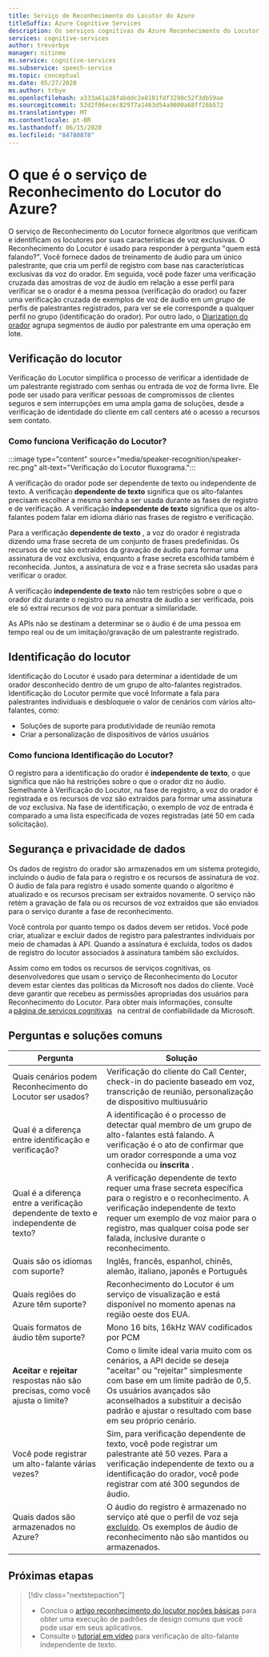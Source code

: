 ```yaml
---
title: Serviço de Reconhecimento do Locutor do Azure
titleSuffix: Azure Cognitive Services
description: Os serviços cognitivas do Azure Reconhecimento do Locutor fornecem algoritmos que verificam e identificam alto-falantes por suas características de voz exclusivas O Reconhecimento do Locutor é usado para responder à pergunta "quem está falando?".
services: cognitive-services
author: trevorbye
manager: nitinme
ms.service: cognitive-services
ms.subservice: speech-service
ms.topic: conceptual
ms.date: 05/27/2020
ms.author: trbye
ms.openlocfilehash: a333a61a28fabddc2e8101fdf3290c52f3db59ae
ms.sourcegitcommit: 52d2f06ecec82977a1463d54a9000a68ff26b572
ms.translationtype: MT
ms.contentlocale: pt-BR
ms.lasthandoff: 06/15/2020
ms.locfileid: "84780878"
---
```

# <a name="what-is-the-azure-speaker-recognition-service"></a>O que é o serviço de Reconhecimento do Locutor do Azure?

O serviço de Reconhecimento do Locutor fornece algoritmos que verificam e identificam os locutores por suas características de voz exclusivas. O Reconhecimento do Locutor é usado para responder à pergunta "quem está falando?". Você fornece dados de treinamento de áudio para um único palestrante, que cria um perfil de registro com base nas características exclusivas da voz do orador. Em seguida, você pode fazer uma verificação cruzada das amostras de voz de áudio em relação a esse perfil para verificar se o orador é a mesma pessoa (verificação do orador) ou fazer uma verificação cruzada de exemplos de voz de áudio em um *grupo* de perfis de palestrantes registrados, para ver se ele corresponde a qualquer perfil no grupo (identificação do orador). Por outro lado, o [Diarization do orador](batch-transcription.md#speaker-separation-diarization) agrupa segmentos de áudio por palestrante em uma operação em lote.

## <a name="speaker-verification"></a>Verificação do locutor

Verificação do Locutor simplifica o processo de verificar a identidade de um palestrante registrado com senhas ou entrada de voz de forma livre. Ele pode ser usado para verificar pessoas de compromissos de clientes seguros e sem interrupções em uma ampla gama de soluções, desde a verificação de identidade do cliente em call centers até o acesso a recursos sem contato.

### <a name="how-does-speaker-verification-work"></a>Como funciona Verificação do Locutor?

:::image type="content" source="media/speaker-recognition/speaker-rec.png" alt-text="Verificação do Locutor fluxograma.":::

A verificação do orador pode ser dependente de texto ou independente de texto. A verificação **dependente de texto** significa que os alto-falantes precisam escolher a mesma senha a ser usada durante as fases de registro e de verificação. A verificação **independente de texto** significa que os alto-falantes podem falar em idioma diário nas frases de registro e verificação.

Para a verificação **dependente de texto** , a voz do orador é registrada dizendo uma frase secreta de um conjunto de frases predefinidas. Os recursos de voz são extraídos da gravação de áudio para formar uma assinatura de voz exclusiva, enquanto a frase secreta escolhida também é reconhecida. Juntos, a assinatura de voz e a frase secreta são usadas para verificar o orador. 

A verificação **independente de texto** não tem restrições sobre o que o orador diz durante o registro ou na amostra de áudio a ser verificada, pois ele só extrai recursos de voz para pontuar a similaridade. 

As APIs não se destinam a determinar se o áudio é de uma pessoa em tempo real ou de um imitação/gravação de um palestrante registrado. 

## <a name="speaker-identification"></a>Identificação do locutor

Identificação do Locutor é usado para determinar a identidade de um orador desconhecido dentro de um grupo de alto-falantes registrados. Identificação do Locutor permite que você Informate a fala para palestrantes individuais e desbloqueie o valor de cenários com vários alto-falantes, como:

* Soluções de suporte para produtividade de reunião remota 
* Criar a personalização de dispositivos de vários usuários

### <a name="how-does-speaker-identification-work"></a>Como funciona Identificação do Locutor?

O registro para a identificação do orador é **independente de texto**, o que significa que não há restrições sobre o que o orador diz no áudio. Semelhante à Verificação do Locutor, na fase de registro, a voz do orador é registrada e os recursos de voz são extraídos para formar uma assinatura de voz exclusiva. Na fase de identificação, o exemplo de voz de entrada é comparado a uma lista especificada de vozes registradas (até 50 em cada solicitação).

## <a name="data-security-and-privacy"></a>Segurança e privacidade de dados

Os dados de registro do orador são armazenados em um sistema protegido, incluindo o áudio de fala para o registro e os recursos de assinatura de voz. O áudio de fala para registro é usado somente quando o algoritmo é atualizado e os recursos precisam ser extraídos novamente. O serviço não retém a gravação de fala ou os recursos de voz extraídos que são enviados para o serviço durante a fase de reconhecimento. 

Você controla por quanto tempo os dados devem ser retidos. Você pode criar, atualizar e excluir dados de registro para palestrantes individuais por meio de chamadas à API. Quando a assinatura é excluída, todos os dados de registro do locutor associados à assinatura também são excluídos. 

Assim como em todos os recursos de serviços cognitivas, os desenvolvedores que usam o serviço de Reconhecimento do Locutor devem estar cientes das políticas da Microsoft nos dados do cliente. Você deve garantir que recebeu as permissões apropriadas dos usuários para Reconhecimento do Locutor. Para obter mais informações, consulte a [página de serviços cognitivas](https://azure.microsoft.com/support/legal/cognitive-services-compliance-and-privacy/)   na central de confiabilidade da Microsoft. 

## <a name="common-questions-and-solutions"></a>Perguntas e soluções comuns

| Pergunta | Solução |
|---------|----------|
| Quais cenários podem Reconhecimento do Locutor ser usados? | Verificação do cliente do Call Center, check-in do paciente baseado em voz, transcrição de reunião, personalização de dispositivo multiusuário|
| Qual é a diferença entre identificação e verificação? | A identificação é o processo de detectar qual membro de um grupo de alto-falantes está falando. A verificação é o ato de confirmar que um orador corresponde a uma voz conhecida ou **inscrita** .|
| Qual é a diferença entre a verificação dependente de texto e independente de texto? | A verificação dependente de texto requer uma frase secreta específica para o registro e o reconhecimento. A verificação independente de texto requer um exemplo de voz maior para o registro, mas qualquer coisa pode ser falada, inclusive durante o reconhecimento.|
| Quais são os idiomas com suporte? | Inglês, francês, espanhol, chinês, alemão, italiano, japonês e Português |
| Quais regiões do Azure têm suporte? | Reconhecimento do Locutor é um serviço de visualização e está disponível no momento apenas na região oeste dos EUA.|
| Quais formatos de áudio têm suporte? | Mono 16 bits, 16kHz WAV codificados por PCM |
| **Aceitar** e **rejeitar** respostas não são precisas, como você ajusta o limite? | Como o limite ideal varia muito com os cenários, a API decide se deseja "aceitar" ou "rejeitar" simplesmente com base em um limite padrão de 0,5. Os usuários avançados são aconselhados a substituir a decisão padrão e ajustar o resultado com base em seu próprio cenário. |
| Você pode registrar um alto-falante várias vezes? | Sim, para verificação dependente de texto, você pode registrar um palestrante até 50 vezes. Para a verificação independente de texto ou a identificação do orador, você pode registrar com até 300 segundos de áudio. |
| Quais dados são armazenados no Azure? | O áudio do registro é armazenado no serviço até que o perfil de voz seja [excluído](speaker-recognition-basics.md#deleting-voice-profile-enrollments). Os exemplos de áudio de reconhecimento não são mantidos ou armazenados. |

## <a name="next-steps"></a>Próximas etapas

> [!div class="nextstepaction"]
> * Conclua o [artigo reconhecimento do locutor noções básicas](speaker-recognition-basics.md) para obter uma execução de padrões de design comuns que você pode usar em seus aplicativos.
> * Consulte o [tutorial em vídeo](https://azure.microsoft.com/resources/videos/speaker-recognition-text-independent-verification-developer-tutorial/) para verificação de alto-falante independente de texto.
